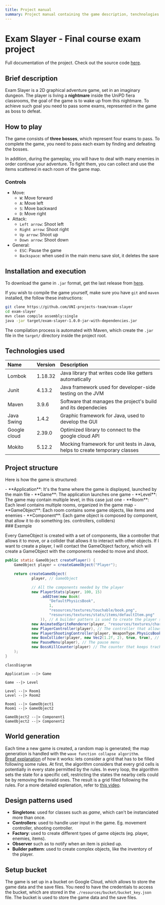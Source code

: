 ```yaml
---
title: Project manual
summary: Project manual containing the game description, tenchnologies used, how to compile, how to win
---
```


# __Exam Slayer - Final course exam project__

Full documentation of the project. Check out the source code [here](https://github.com/UNI-projects-team/exam-slayer).

## Brief description

Exam Slayer is a 2D graphical adventure game, set in an imaginary dungeon. The player is living a __nightmare__ inside the UniPD fiera classrooms, the goal of the game is to wake up from this nightmare. To achieve such goal you need to pass some exams, represented in the game as boss to defeat.

## How to play
The game consists of __three bosses__, which represent four exams to pass. To complete the game, you need to pass each exam by finding and defeating the bosses. 

In addition, during the gameplay, you will have to deal with many enemies in order continue your adventure. To fight them, you can collect and use the items scattered in each room of the game map.

### Controls 
 - Move:
    - `W`: Move forward
    - `A`: Move left
    - `S`: Move backward
    - `D`: Move right
- Attack:
    - `Left arrow`: Shoot left
    - `Right arrow`: Shoot right
    - `Up arrow`: Shoot up
    - `Down arrow`: Shoot down
- General:
    - `ESC`: Pause the game
    - `Backspace`: when used in the main menu save slot, it deletes the save

    

## Installation and execution
To download the game in `.jar` format, get the last release from [here](https://github.com/UNI-projects-team/exam-slayer).

If you wish to compile the game yourself, make sure you have `git` and `maven` installed, the follow these instructions:
```bash
git clone https://github.com/UNI-projects-team/exam-slayer
cd exam-slayer
mvn clean compile assembly:single
java -jar target/exam-slayer-1.0.0-jar-with-dependencies.jar
```
The compilation process is automated with Maven, which create the `.jar` file in the `target/` directory inside the project root.

## Technologies used

| Name         | Version | Description                                                                 |
| :----------- | :------ | :-------------------------------------------------------------------------- |
| Lombok       | 1.18.32 | Java library that writes code like getters automatically                    |
| Junit        | 4.13.2  | Java framework used for developer-side testing on the JVM                   |
| Maven        | 3.9.6   | Software that manages the project's build and its dependecies               |
| Java Swing   | 1.4.2   | Graphic framework for Java, used to develop the GUI                         |
| Google cloud | 2.39.0  | Optimized library to connect to the google cloud API                        |
| Mokito       | 5.12.2  | Mocking framework for unit tests in Java, helps to create temporary classes |

## Project structure
Here is how the game is structured:
<div class="grid" markdown>

<div markdown>
- **Application**: It's the frame where the game is displayed, launched by the main file
- **Game**: The application launches one game
- **Level**: The game may contain multiple level, in this case just one
- **Room**: Each level contains multiple rooms, organized in the game map
- **GameObject**: Each room contains some game objects, like items and enemies
- **Component**: Each game object is composed by component, that allow it to do something (es. controllers, colliders)
<br>
### Exemple

Every GameObject is created with a set of components, like a controller that allows it to move, or a collider that allows it to interact with other objects.
If I want to create a player, I will contact the GameObject factory, which will create a GameObject with the components needed to move and shoot.

```java
public static GameObject createPlayer() {
    GameObject player = createGameObject("Player");

    return createGameObject(
            player, // GameObject   

            // All the components needed by the player
            new PlayerStats(player, 100, 15) 
                .addItem(new Book(
                    "DefaultPhysicsBook",
                    1,
                    "resources/textures/touchable/book.png",
                    "resources/textures/stats/items/defaultItem.png"
                )), // A builder pattern is used to create the player stats
            new AnimatedSpriteRenderer(player, "resources/textures/characters/MainCharacter.png", 32, 32, 1), // The sprite renderer
            new PlayerController(player), // The controller that allows the player to move
            new PlayerShootingController(player, WeaponType.PhysicsBook), // The controller that allows the player to shoot
            new BoxCollider(player, new Vec2(1.2f, 2), true, true), // The collider that allows the player to interact with other objects
            new PauseMenu(player), // The pause menu
            new BossKillCounter(player) // The counter that keeps track of the bosses killed
    );
}
```
</div>

``` mermaid 
classDiagram

Application --|> Game

Game --|> Level

Level --|> Room1
Level --|> Room2

Room1 --|> GameObject1
Room1 --|> GameObject2

GameObject2 --|> Component1
GameObject2 --|> Component2
```
</div>


## World generation
Each time a new game is created, a random map is generated; the map generation is handled with the `wave function collapse algorithm`. <br/> <u>Breaf explanation</u> of how it works: lets consider a grid that has to be filled following some rules. At first, the algorithm considers that every grid cells is potentially in every state permitted by the rules. In every loop, the algorithm sets the state for a specific cell, restricting the states the nearby cells could be by removing the invalid ones. The result is a grid filled following the rules.
For a more detailed explenation, refer to [this video](https://www.youtube.com/watch?v=2SuvO4Gi7uY&t=31s&pp=ygUXd2F2ZSBjb2xsYXBzZSBhbGdvcml0aG0%3D).

## Design patterns used
- **Singletons**: used for classes such as *game*, which can't be instanciated more than once.
- **Controllers**: used to handle user input in the game. Eg. movement controller, shooting controller.
- **Factory**: used to create different types of game objects (eg. player, enemies, items).
- **Observer** such as to notify when an item is picked up.
- **Builder pattern**: used to create complex objects, like the inventory of the player.

## Setup bucket
The game is set up in a bucket on Google Cloud, which allows to store the game data and the save files. You need to have the credentials to access the bucket, which are stored in the `./resources/bucket/bucket_key.json` file. The bucket is used to store the game data and the save files.

